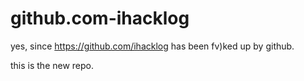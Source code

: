 # github.com-ihacklog

yes, since  https://github.com/ihacklog has been fv)ked up by github.

this is the new repo.
